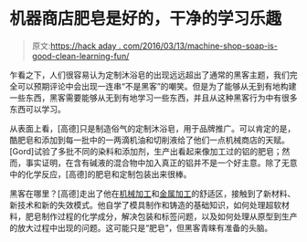 # 机器商店肥皂是好的，干净的学习乐趣

> 原文:[https://hack aday . com/2016/03/13/machine-shop-soap-is-good-clean-learning-fun/](https://hackaday.com/2016/03/13/machine-shop-soaps-are-good-clean-learning-fun/)

乍看之下，人们很容易认为定制沐浴皂的出现远远超出了通常的黑客主题，我们完全可以预期评论中会出现一连串“不是黑客”的嘲笑。但是为了能够从无到有地构建一些东西，黑客需要能够从无到有地学习一些东西，并且从这种黑客行为中有很多东西可以学习。

从表面上看，[高德]只是制造俗气的定制沐浴皂，用于品牌推广。可以肯定的是，酷肥皂和添加到每一批中的一两滴机油和切削液给了他们一点机械商店的天赋。[Gord]试验了多批不同的染料和添加剂，生产出看起来像加工过的铝的肥皂；然而，事实证明，在含有碱液的混合物中加入真正的铝并不是一个好主意。除了无意中的化学反应，[高德]的肥皂和定制包装出来很棒。

黑客在哪里？[高德]走出了他在[机械加工](http://hackaday.com/2016/01/15/rehabbing-an-historic-tool-from-champion-blower-and-forge-co/)和[金属加工](http://hackaday.com/2016/01/15/rehabbing-an-historic-tool-from-champion-blower-and-forge-co/)的舒适区，接触到了新材料、新技术和新的失效模式。他自学了模具制作和铸造的基础知识，如何处理超软材料，肥皂制作过程的化学成分，解决包装和标签问题，以及如何处理从原型到生产的放大过程中出现的问题。这可能只是“肥皂”，但黑客青睐有准备的头脑。